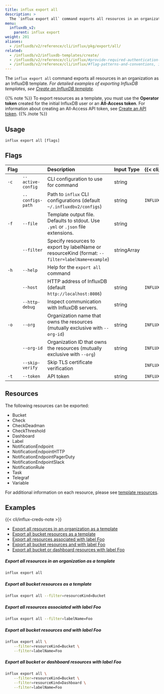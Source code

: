 ```yaml
---
title: influx export all
description: >
  The `influx export all` command exports all resources in an organization as an InfluxDB template.
menu:
  influxdb_v2:
    parent: influx export
weight: 201
aliases:
  - /influxdb/v2/reference/cli/influx/pkg/export/all/
related:
  - /influxdb/v2/influxdb-templates/create/
  - /influxdb/v2/reference/cli/influx/#provide-required-authentication-credentials, influx CLI—Provide required authentication credentials
  - /influxdb/v2/reference/cli/influx/#flag-patterns-and-conventions, influx CLI—Flag patterns and conventions
---
```


The `influx export all` command exports all resources in an
organization as an InfluxDB template.
_For detailed examples of exporting InfluxDB templates, see
[Create an InfluxDB template](/influxdb/v2/influxdb-templates/create/)._

{{% note %}}
To export resources as a template, you must use the **Operator token** created for
the initial InfluxDB user or an **All-Access token**.
For information about creating an All-Access API token, see [Create an API token](/influxdb/v2/security/tokens/create-token/).
{{% /note %}}

## Usage
```
influx export all [flags]
```

## Flags
| Flag |                   | Description                                                                                     | Input Type  | {{< cli/mapped >}}    |
|:-----|:------------------|:------------------------------------------------------------------------------------------------|:------------|:----------------------|
| `-c` | `--active-config` | CLI configuration to use for command                                                            | string      |                       |
|      | `--configs-path`  | Path to `influx` CLI configurations (default `~/.influxdbv2/configs`)                           | string      | `INFLUX_CONFIGS_PATH` |
| `-f` | `--file`          | Template output file. Defaults to stdout. Use `.yml` or `.json` file extensions.                | string      |                       |
|      | `--filter`        | Specify resources to export by labelName or resourceKind (format: `--filter=labelName=example`) | stringArray |                       |
| `-h` | `--help`          | Help for the `export all` command                                                               |             |                       |
|      | `--host`          | HTTP address of InfluxDB (default `http://localhost:8086`)                                      | string      | `INFLUX_HOST`         |
|      | `--http-debug`    | Inspect communication with InfluxDB servers.                                                    | string      |                       |
| `-o` | `--org`           | Organization name that owns the resources (mutually exclusive with `--org-id`)                  | string      | `INFLUX_ORG`          |
|      | `--org-id`        | Organization ID that owns the resources (mutually exclusive with `--org`)                       | string      | `INFLUX_ORG_ID`       |
|      | `--skip-verify`   | Skip TLS certificate verification                                                               |             | `INFLUX_SKIP_VERIFY`  |
| `-t` | `--token`         | API token                                                                                       | string      | `INFLUX_TOKEN`        |

## Resources
The following resources can be exported:

- Bucket                       
- Check                        
- CheckDeadman                 
- CheckThreshold               
- Dashboard                    
- Label                        
- NotificationEndpoint         
- NotificationEndpointHTTP     
- NotificationEndpointPagerDuty
- NotificationEndpointSlack    
- NotificationRule             
- Task                         
- Telegraf                     
- Variable

For additional information on each resource, please see 
[template resources](/influxdb/v2/influxdb-templates/#template-resources).

## Examples

{{< cli/influx-creds-note >}}

- [Export all resources in an organization as a template](#export-all-resources-in-an-organization-as-a-template)
- [Export all bucket resources as a template](#export-all-bucket-resources-as-a-template)
- [Export all resources associated with label Foo](#export-all-resources-associated-with-label-foo)
- [Export all bucket resources and with label Foo](#export-all-bucket-resources-with-label-foo)
- [Export all bucket or dashboard resources with label Foo](#export-all-bucket-or-dashboard-resources-with-label-foo)

##### Export all resources in an organization as a template
```sh
influx export all
```

##### Export all bucket resources as a template
```sh
influx export all --filter=resourceKind=Bucket
```

##### Export all resources associated with label Foo
```sh
influx export all --filter=labelName=Foo
```

##### Export all bucket resources and with label Foo
```sh
influx export all \
	--filter=resourceKind=Bucket \
	--filter=labelName=Foo
```

##### Export all bucket or dashboard resources with label Foo
```sh
influx export all \
	--filter=resourceKind=Bucket \
	--filter=resourceKind=Dashboard \
	--filter=labelName=Foo
```
